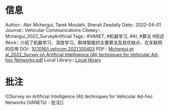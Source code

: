# 信息
Author:: Abir Mchergui, Tarek Moulahi, Sherali Zeadally
Date:: 2022-04-01
Journal:: Vehicular Communications
Citekey:: Mchergui_2022_SurveyArtificial
Tags:: #VANET, #机器学习, #AI, #算法 #综述
Work:: 介绍了机器学习、深度学习、群体智能的主要算法及其优缺点、在车联网的应用
DOI:: [10.1016/j.vehcom.2021.100403](https://doi.org/10.1016/j.vehcom.2021.100403)
PDF:: [Mchergui et al_2022_Survey on Artificial Intelligence (AI) techniques for Vehicular Ad-hoc Networks.pdf](zotero://open-pdf/library/items/4A9UK7BD)
Local Library:: [Local library](zotero://select/items/1_XFW8DWNM)

# 批注
![[Survey on Artificial Intelligence (AI) techniques for Vehicular Ad-hoc Networks (VANETs) - 批注]]